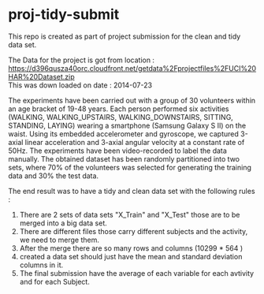 proj-tidy-submit
================

This repo is created as part of project submission for the clean and tidy data set.

The Data for the project is got from location :
https://d396qusza40orc.cloudfront.net/getdata%2Fprojectfiles%2FUCI%20HAR%20Dataset.zip  
This was down loaded on date : 2014-07-23

The experiments have been carried out with a group of 30 volunteers within an age bracket of 19-48 years. Each person performed six activities (WALKING, WALKING_UPSTAIRS, WALKING_DOWNSTAIRS, SITTING, STANDING, LAYING) wearing a smartphone (Samsung Galaxy S II) on the waist. Using its embedded accelerometer and gyroscope, we captured 3-axial linear acceleration and 3-axial angular velocity at a constant rate of 50Hz. The experiments have been video-recorded to label the data manually. The obtained dataset has been randomly partitioned into two sets, where 70% of the volunteers was selected for generating the training data and 30% the test data. 

The end result was to have a tidy and clean data set with the following rules :
1. There are 2 sets of data sets "X_Train" and "X_Test" those are to be merged into a big data set.
2. There are different files those carry different subjects and the activity, we need to merge them.
3. After the merge there are so many rows and columns (10299 * 564 )
4. created a data set should just have the mean and standard deviation columns in it.
5. The final submission have the average of each variable for each avtivity and for each Subject.
